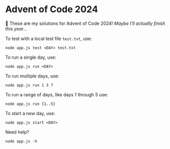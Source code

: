 # Advent of Code 2024
👋 These are my solutions for Advent of Code 2024! _Maybe I'll actually finish this year..._

To test with a local test file `test.txt`, use:
```
node app.js test <DAY> test.txt
```

To run a single day, use:
```
node app.js run <DAY>
```

To run multiple days, use:
```
node app.js run 1 3 7
```

To run a range of days, like days 1 through 5 use:
```
node app.js run {1..5}
```

To start a new day, use:
```
node app.js start <DAY>
```

Need help?
```
node app.js -h
```